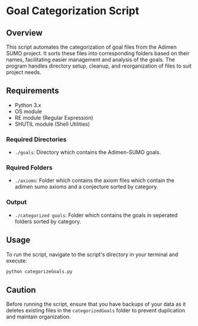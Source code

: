 
# Goal Categorization Script

## Overview
This script automates the categorization of goal files from the Adimen SUMO project. It sorts these files into corresponding folders based on their names, facilitating easier management and analysis of the goals. The program handles directory setup, cleanup, and reorganization of files to suit project needs.

## Requirements
- Python 3.x
- OS module
- RE module (Regular Expression)
- SHUTIL module (Shell Utilities)

### Required Directories
- `./goals`: Directory which contains the Adimen-SUMO goals.

### Rquired Folders
- `./axioms`: Folder which contains the axiom files which contain the adimen sumo axioms and a conjecture sorted by category.

### Output
- `./categorized goals`: Folder which contains the goals in seperated folders sorted by category.

## Usage
To run the script, navigate to the script's directory in your terminal and execute:
```bash
python categorizeGoals.py
```

## Caution
Before running the script, ensure that you have backups of your data as it deletes existing files in the `categorizedGoals` folder to prevent duplication and maintain organization.
